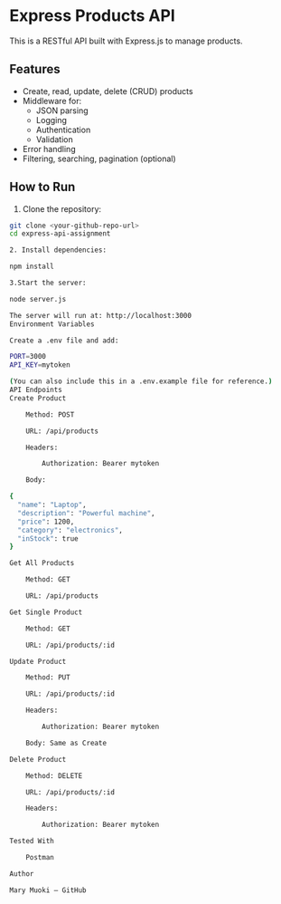 # Express Products API

This is a RESTful API built with Express.js to manage products.

## Features

- Create, read, update, delete (CRUD) products
- Middleware for:
  - JSON parsing
  - Logging
  - Authentication
  - Validation
- Error handling
- Filtering, searching, pagination (optional)

## How to Run

1. Clone the repository:

```bash
git clone <your-github-repo-url>
cd express-api-assignment

2. Install dependencies:

npm install

3.Start the server:

node server.js

The server will run at: http://localhost:3000
Environment Variables

Create a .env file and add:

PORT=3000
API_KEY=mytoken

(You can also include this in a .env.example file for reference.)
API Endpoints
Create Product

    Method: POST

    URL: /api/products

    Headers:

        Authorization: Bearer mytoken

    Body:

{
  "name": "Laptop",
  "description": "Powerful machine",
  "price": 1200,
  "category": "electronics",
  "inStock": true
}

Get All Products

    Method: GET

    URL: /api/products

Get Single Product

    Method: GET

    URL: /api/products/:id

Update Product

    Method: PUT

    URL: /api/products/:id

    Headers:

        Authorization: Bearer mytoken

    Body: Same as Create

Delete Product

    Method: DELETE

    URL: /api/products/:id

    Headers:

        Authorization: Bearer mytoken

Tested With

    Postman

Author

Mary Muoki – GitHub
```
